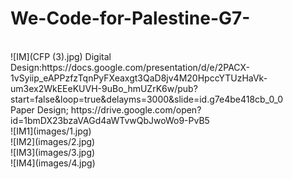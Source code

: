 # We-Code-for-Palestine-G7-
<br>
![IM](CFP (3).jpg)
Digital Design:https://docs.google.com/presentation/d/e/2PACX-1vSyiip_eAPPzfzTqnPyFXeaxgt3QaD8jv4M20HpccYTUzHaVk-um3ex2WkEEeKUVH-9uBo_hmUZrK6w/pub?start=false&loop=true&delayms=3000&slide=id.g7e4be418cb_0_0
<br>
Paper Design; https://drive.google.com/open?id=1bmDX23bzaVAGd4aWTvwQbJwoWo9-PvB5
<br>
![IM1](images/1.jpg)
<br>
![IM2](images/2.jpg)
<br>
![IM3](images/3.jpg)
<br>
![IM4](images/4.jpg)
